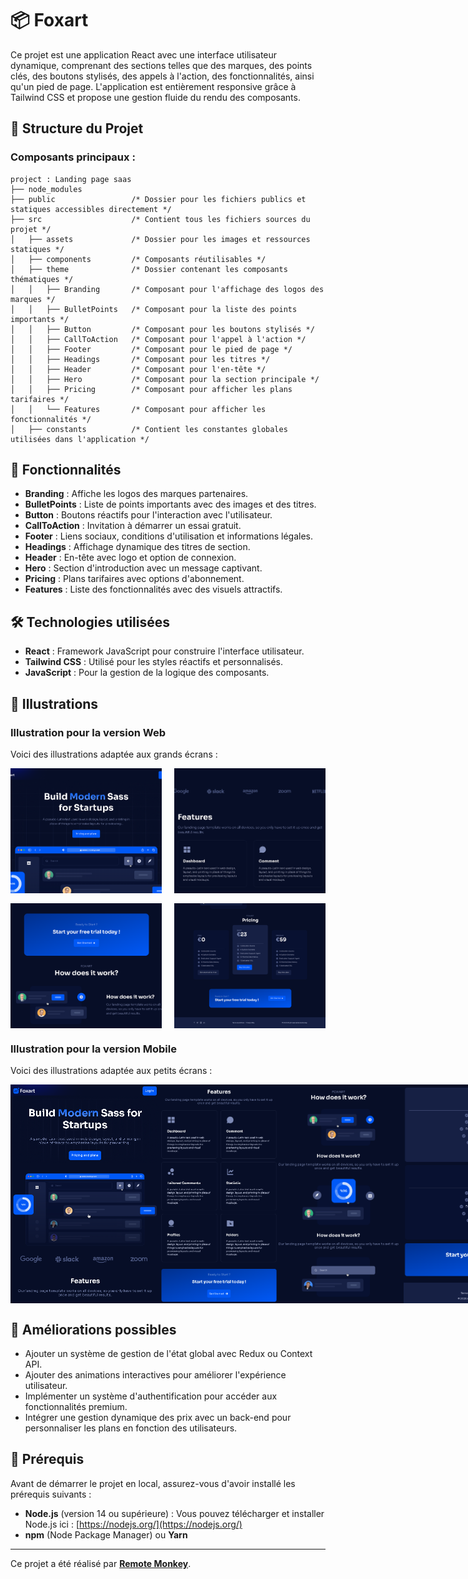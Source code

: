 # 📦 Foxart

Ce projet est une application React avec une interface utilisateur dynamique, comprenant des sections telles que des marques, des points clés, des boutons stylisés, des appels à l'action, des fonctionnalités, ainsi qu'un pied de page. L'application est entièrement responsive grâce à Tailwind CSS et propose une gestion fluide du rendu des composants.

## 📁 Structure du Projet

### Composants principaux :

```plaintext
project : Landing page saas
├── node_modules
├── public                 /* Dossier pour les fichiers publics et statiques accessibles directement */
├── src                    /* Contient tous les fichiers sources du projet */
│   ├── assets             /* Dossier pour les images et ressources statiques */
│   ├── components         /* Composants réutilisables */
│   ├── theme              /* Dossier contenant les composants thématiques */
│   │   ├── Branding       /* Composant pour l'affichage des logos des marques */
│   │   ├── BulletPoints   /* Composant pour la liste des points importants */
│   │   ├── Button         /* Composant pour les boutons stylisés */
│   │   ├── CallToAction   /* Composant pour l'appel à l'action */
│   │   ├── Footer         /* Composant pour le pied de page */
│   │   ├── Headings       /* Composant pour les titres */
│   │   ├── Header         /* Composant pour l'en-tête */
│   │   ├── Hero           /* Composant pour la section principale */
│   │   ├── Pricing        /* Composant pour afficher les plans tarifaires */
│   │   └── Features       /* Composant pour afficher les fonctionnalités */
│   ├── constants          /* Contient les constantes globales utilisées dans l'application */
```

## 🎨 Fonctionnalités
- **Branding** : Affiche les logos des marques partenaires.
- **BulletPoints** : Liste de points importants avec des images et des titres.
- **Button** : Boutons réactifs pour l'interaction avec l'utilisateur.
- **CallToAction** : Invitation à démarrer un essai gratuit.
- **Footer** : Liens sociaux, conditions d'utilisation et informations légales.
- **Headings** : Affichage dynamique des titres de section.
- **Header** : En-tête avec logo et option de connexion.
- **Hero** : Section d'introduction avec un message captivant.
- **Pricing** : Plans tarifaires avec options d'abonnement.
- **Features** : Liste des fonctionnalités avec des visuels attractifs.

## 🛠️ Technologies utilisées
- **React** : Framework JavaScript pour construire l'interface utilisateur.
- **Tailwind CSS** : Utilisé pour les styles réactifs et personnalisés.
- **JavaScript** : Pour la gestion de la logique des composants.

## 📸 Illustrations

### Illustration pour la version Web
Voici des illustrations adaptée aux grands écrans :

<div>
  <div style="display: flex; justify-content: space-between;">
    <img src="src/assets/1.png" alt="Web Illustration 1" style="width: 48%; height: 200px; object-fit: cover;"/>
    <img src="src/assets/2.png" alt="Web Illustration 2" style="width: 48%; height: 200px; object-fit: cover;"/>
  </div>
  <div style="display: flex; justify-content: space-between; margin-top: 16px;">
    <img src="src/assets/3.png" alt="Web Illustration 3" style="width: 48%; height: 200px; object-fit: cover;"/>
    <img src="src/assets/4.png" alt="Web Illustration 4" style="width: 48%; height: 200px; object-fit: cover;"/>
  </div>
</div>

### Illustration pour la version Mobile
Voici des illustrations adaptée aux petits écrans :

<div style="display: flex; justify-content: space-between;">
  <img src="src/assets/Mobile1.png" alt="Mobile Illustration 1" style="height: 350px; width: auto;"/>
  <img src="src/assets/Mobile2.png" alt="Mobile Illustration 2" style="height: 350px; width: auto;"/>
  <img src="src/assets/Mobile3.png" alt="Mobile Illustration 3" style="height: 350px; width: auto;"/>
  <img src="src/assets/Mobile5.png" alt="Mobile Illustration 4" style="height: 350px; width: auto;"/>
</div>

## 📌 Améliorations possibles
- Ajouter un système de gestion de l'état global avec Redux ou Context API.
- Ajouter des animations interactives pour améliorer l'expérience utilisateur.
- Implémenter un système d'authentification pour accéder aux fonctionnalités premium.
- Intégrer une gestion dynamique des prix avec un back-end pour personnaliser les plans en fonction des utilisateurs.

## 🔧 Prérequis

Avant de démarrer le projet en local, assurez-vous d'avoir installé les prérequis suivants :
- **Node.js** (version 14 ou supérieure) : Vous pouvez télécharger et installer Node.js ici : [https://nodejs.org/](https://nodejs.org/)
- **npm** (Node Package Manager) ou **Yarn**

---

Ce projet a été réalisé par **[Remote Monkey](https://www.youtube.com/watch?v=1oGo9QYpAMU)**.
